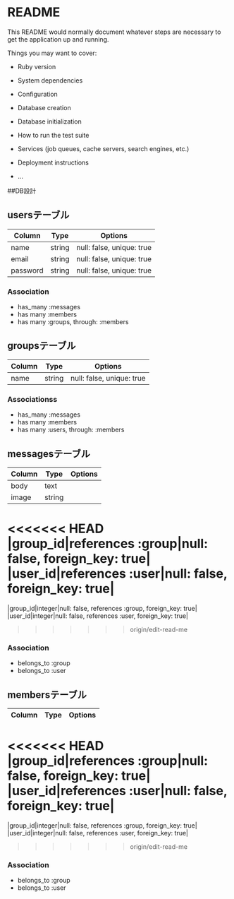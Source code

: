 # README

This README would normally document whatever steps are necessary to get the
application up and running.

Things you may want to cover:

* Ruby version

* System dependencies

* Configuration

* Database creation

* Database initialization

* How to run the test suite

* Services (job queues, cache servers, search engines, etc.)

* Deployment instructions

* ...

##DB設計
## usersテーブル

|Column|Type|Options|
|------|----|-------|
|name|string|null: false, unique: true|
|email|string|null: false, unique: true|
|password|string|null: false, unique: true|

### Association
- has_many :messages
- has many :members
- has many :groups, through: :members

## groupsテーブル

|Column|Type|Options|
|------|----|-------|
|name|string|null: false, unique: true|

### Associationss
- has_many :messages
- has many :members
- has many :users, through: :members

## messagesテーブル

|Column|Type|Options|
|------|----|-------|
|body|text|
|image|string|
<<<<<<< HEAD
|group_id|references :group|null: false, foreign_key: true|
|user_id|references :user|null: false, foreign_key: true|
=======
|group_id|integer|null: false, references :group, foreign_key: true|
|user_id|integer|null: false, references :user, foreign_key: true|
>>>>>>> origin/edit-read-me

### Association
- belongs_to :group
- belongs_to :user

## membersテーブル

|Column|Type|Options|
|------|----|-------|
<<<<<<< HEAD
|group_id|references :group|null: false, foreign_key: true|
|user_id|references :user|null: false, foreign_key: true|
=======
|group_id|integer|null: false, references :group, foreign_key: true|
|user_id|integer|null: false, references :user, foreign_key: true|
>>>>>>> origin/edit-read-me

### Association
- belongs_to :group
- belongs_to :user
